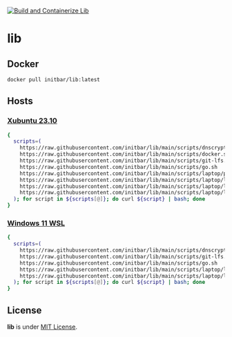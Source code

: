 [![Build and Containerize Lib](https://github.com/initbar/lib/actions/workflows/docker-build-deploy.yml/badge.svg?branch=main)](https://github.com/initbar/lib/actions/workflows/docker-build-deploy.yml)

# lib

## Docker

```bash
docker pull initbar/lib:latest
```

## Hosts

### [Xubuntu 23.10](https://xubuntu.org)

```bash
{
  scripts=(
    https://raw.githubusercontent.com/initbar/lib/main/scripts/dnscrypt-proxy.sh
    https://raw.githubusercontent.com/initbar/lib/main/scripts/docker.sh
    https://raw.githubusercontent.com/initbar/lib/main/scripts/git-lfs.sh
    https://raw.githubusercontent.com/initbar/lib/main/scripts/go.sh
    https://raw.githubusercontent.com/initbar/lib/main/scripts/laptop/patch-system76.sh
    https://raw.githubusercontent.com/initbar/lib/main/scripts/laptop/linux-cli.sh
    https://raw.githubusercontent.com/initbar/lib/main/scripts/laptop/linux-gui.sh
    https://raw.githubusercontent.com/initbar/lib/main/scripts/laptop/linux-etc.sh
  ); for script in ${scripts[@]}; do curl ${script} | bash; done
}
```

### [Windows 11 WSL](https://learn.microsoft.com/en-us/windows/wsl/install)

```bash
{
  scripts=(
    https://raw.githubusercontent.com/initbar/lib/main/scripts/dnscrypt-proxy.sh
    https://raw.githubusercontent.com/initbar/lib/main/scripts/git-lfs.sh
    https://raw.githubusercontent.com/initbar/lib/main/scripts/go.sh
    https://raw.githubusercontent.com/initbar/lib/main/scripts/laptop/linux-cli.sh
    https://raw.githubusercontent.com/initbar/lib/main/scripts/laptop/linux-etc.sh
  ); for script in ${scripts[@]}; do curl ${script} | bash; done
}
```

## License

**lib** is under [MIT License](./LICENSE).
